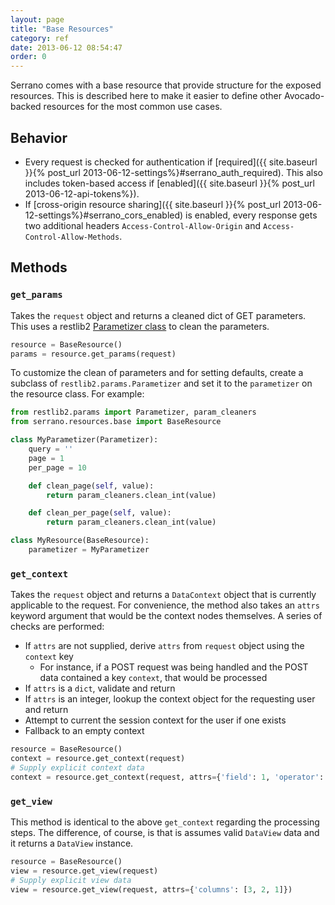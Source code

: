 ```yaml
---
layout: page
title: "Base Resources"
category: ref
date: 2013-06-12 08:54:47
order: 0
---
```


Serrano comes with a base resource that provide structure for the exposed resources. This is described here to make it easier to define other Avocado-backed resources for the most common use cases.

## Behavior

- Every request is checked for authentication if [required]({{ site.baseurl }}{% post_url 2013-06-12-settings%}#serrano_auth_required). This also includes token-based access if [enabled]({{ site.baseurl }}{% post_url 2013-06-12-api-tokens%}).
- If [cross-origin resource sharing]({{ site.baseurl }}{% post_url 2013-06-12-settings%}#serrano_cors_enabled) is enabled, every response gets two additional headers `Access-Control-Allow-Origin` and `Access-Control-Allow-Methods`.

## Methods

### `get_params`

Takes the `request` object and returns a cleaned dict of GET parameters. This uses a restlib2 [Parametizer class](https://github.com/bruth/restlib2/wiki/Parametizer) to clean the parameters.

```python
resource = BaseResource()
params = resource.get_params(request)
```

To customize the clean of parameters and for setting defaults, create a subclass of `restlib2.params.Parametizer` and set it to the `parametizer` on the resource class. For example:

```python
from restlib2.params import Parametizer, param_cleaners
from serrano.resources.base import BaseResource

class MyParametizer(Parametizer):
    query = ''
    page = 1
    per_page = 10

    def clean_page(self, value):
        return param_cleaners.clean_int(value)

    def clean_per_page(self, value):
        return param_cleaners.clean_int(value)    

class MyResource(BaseResource):
    parametizer = MyParametizer
```

### `get_context`

Takes the `request` object and returns a `DataContext` object that is currently applicable to the request. For convenience, the method also takes an `attrs` keyword argument that would be the context nodes themselves. A series of checks are performed:

- If `attrs` are not supplied, derive `attrs` from `request` object using the `context` key
    - For instance, if a POST request was being handled and the POST data contained a key `context`, that would be processed
- If `attrs` is a `dict`, validate and return
- If `attrs` is an integer, lookup the context object for the requesting user and return
- Attempt to current the session context for the user if one exists
- Fallback to an empty context

```python
resource = BaseResource()
context = resource.get_context(request)
# Supply explicit context data
context = resource.get_context(request, attrs={'field': 1, 'operator': 'exact', 'value': 5})
```

### `get_view`

This method is identical to the above `get_context` regarding the processing steps. The difference, of course, is that is assumes valid `DataView` data and it returns a `DataView` instance.

```python
resource = BaseResource()
view = resource.get_view(request)
# Supply explicit view data
view = resource.get_view(request, attrs={'columns': [3, 2, 1]})
```
